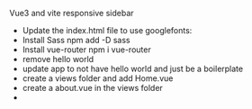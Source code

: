 Vue3 and vite responsive sidebar

- Update the index.html file to use googlefonts: <link rel="preconnect" href="https://fonts.googleapis.com">
- Install Sass npm add -D sass
- Install vue-router npm i vue-router
- remove hello world
- update app to not have hello world and just be a boilerplate
- create a views folder and add Home.vue
- create a about.vue in the views folder
-
